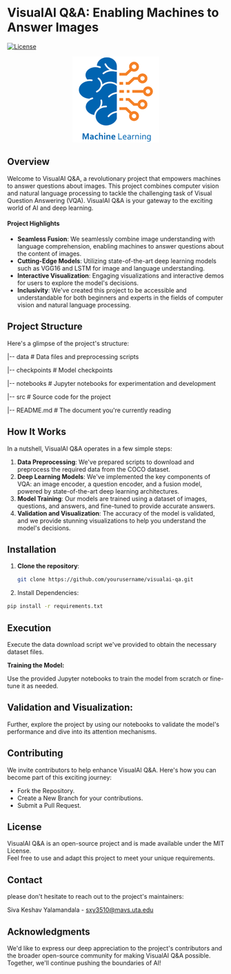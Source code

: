 # VisualAI Q&A: Enabling Machines to Answer Images

[![License](https://img.shields.io/badge/License-MIT-brightgreen.svg)](https://opensource.org/licenses/MIT)

<!-- Project Logo -->
<p align="center">
  <img src="project_logo.png" alt="Project Logo" width="200" height="200">
</p>

## Overview

Welcome to VisualAI Q&A, a revolutionary project that empowers machines to answer questions about images. This project combines computer vision and natural language processing to tackle the challenging task of Visual Question Answering (VQA). VisualAI Q&A is your gateway to the exciting world of AI and deep learning.

#### Project Highlights

- **Seamless Fusion**: We seamlessly combine image understanding with language comprehension, enabling machines to answer questions about the content of images.
- **Cutting-Edge Models**: Utilizing state-of-the-art deep learning models such as VGG16 and LSTM for image and language understanding.
- **Interactive Visualization**: Engaging visualizations and interactive demos for users to explore the model's decisions.
- **Inclusivity**: We've created this project to be accessible and understandable for both beginners and experts in the fields of computer vision and natural language processing.

## Project Structure

Here's a glimpse of the project's structure:

|-- data # Data files and preprocessing scripts  

|-- checkpoints # Model checkpoints  

|-- notebooks # Jupyter notebooks for experimentation and development  

|-- src # Source code for the project  

|-- README.md # The document you're currently reading    



## How It Works

In a nutshell, VisualAI Q&A operates in a few simple steps:

1. **Data Preprocessing**: We've prepared scripts to download and preprocess the required data from the COCO dataset.
2. **Deep Learning Models**: We've implemented the key components of VQA: an image encoder, a question encoder, and a fusion model, powered by state-of-the-art deep learning architectures.
3. **Model Training**: Our models are trained using a dataset of images, questions, and answers, and fine-tuned to provide accurate answers.
4. **Validation and Visualization**: The accuracy of the model is validated, and we provide stunning visualizations to help you understand the model's decisions.

## Installation

1. **Clone the repository**:

   ```bash
   git clone https://github.com/yourusername/visualai-qa.git
   ```
2. Install Dependencies:

```bash
pip install -r requirements.txt
```
## Execution  

Execute the data download script we've provided to obtain the necessary dataset files.  


**Training the Model:**

Use the provided Jupyter notebooks to train the model from scratch or fine-tune it as needed.

## Validation and Visualization:

Further, explore the project by using our notebooks to validate the model's performance and dive into its attention mechanisms.

## Contributing
We invite contributors to help enhance VisualAI Q&A. Here's how you can become part of this exciting journey:

- Fork the Repository.
- Create a New Branch for your contributions.
- Submit a Pull Request.

## License
VisualAI Q&A is an open-source project and is made available under the MIT License.   
Feel free to use and adapt this project to meet your unique requirements.

## Contact
 please don't hesitate to reach out to the project's maintainers:  
 
Siva Keshav Yalamandala - sxy3510@mavs.uta.edu  

## Acknowledgments  

We'd like to express our deep appreciation to the project's contributors and the broader open-source community for making VisualAI Q&A possible. Together, we'll continue pushing the boundaries of AI!

